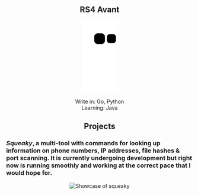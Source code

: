 <h2 align="center">RS4 Avant</h2>
<div align="center">
  <img src="https://github.com/rafaballerini/rafaballerini/blob/output/github-contribution-grid-snake.svg" alt="snake">

Write in: Go, Python</br>
Learning: Java

<h2 align="center">Projects</h2>
</div>

### ___Squeaky___, a multi-tool with commands for looking up information on phone numbers, IP addresses, file hashes & port scanning. It is currently undergoing development but right now is running smoothly and working at the correct pace that I would hope for.

<div align="center">
  <img src="https://i.ibb.co/1bPQMbw/Capture.png" alt="Showcase of squeaky">
</div>
